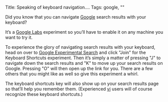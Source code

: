 Title: Speaking of keyboard navigation....
Tags: google, ""

Did you know that you can navigate [Google](http://www.google.com)
search results with your keyboard?

It’s a [Google Labs](http://labs.google.com) experiment so you’ll have
to enable it on any machine you want to try it.

To experience the glory of navigating search results with your keyboard,
head on over to [Google Experimental
Search](http://www.google.com/experimental/) and click "Join" for the
Keyboard Shortcuts experiment. Then it’s simply a matter of pressing "J"
to navigate down the search results and "K" to move up your search
results on Google. Pressing "O" will then open up the link for you.
There are a few others that you might like as well so give this
experiment a whirl.

The keyboard shortcuts key will also show up on your search results page
so that’ll help you remember them. (Experienced [vi](http://www.vim.org)
users will of course recognize these keyboard shortcuts.)
